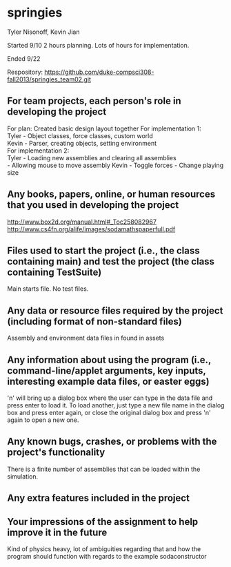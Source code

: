 springies
=========
Tyler Nisonoff, Kevin Jian

Started 9/10
2 hours planning.
Lots of hours for implementation.

Ended 9/22

Respository: https://github.com/duke-compsci308-fall2013/springies_team02.git

For team projects, each person's role in developing the project
-----------
For plan:
	Created basic design layout together
For implementation 1:<br>
	Tyler - Object classes, force classes, custom world<br>
	Kevin - Parser, creating objects, setting environment<br>
For implementation 2:<br>
	Tyler - Loading new assemblies and clearing all assemblies<br>
		  - Allowing mouse to move assembly
	Kevin - Toggle forces
		  - Change playing size

Any books, papers, online, or human resources that you used in developing the project
--------
http://www.box2d.org/manual.html#_Toc258082967 <br>
http://www.cs4fn.org/alife/images/sodamathspaperfull.pdf

Files used to start the project (i.e., the class containing main) and test the project (the class containing TestSuite)
-----------
Main starts file.
No test files.

Any data or resource files required by the project (including format of non-standard files)
---------
Assembly and environment data files in found in assets

Any information about using the program (i.e., command-line/applet arguments, key inputs, interesting example data files, or easter eggs)
---------------
'n' will bring up a dialog box where the user can type in the data file and press enter to load it. To load another, just type a new file name in the dialog box and press enter again, or close the original dialog box and press 'n' again to open a new one.

Any known bugs, crashes, or problems with the project's functionality
-------------
There is a finite number of assemblies that can be loaded within the simulation.

Any extra features included in the project
----------------

Your impressions of the assignment to help improve it in the future
----------
Kind of physics heavy, lot of ambiguities regarding that and how the program should function with regards to the example sodaconstructor